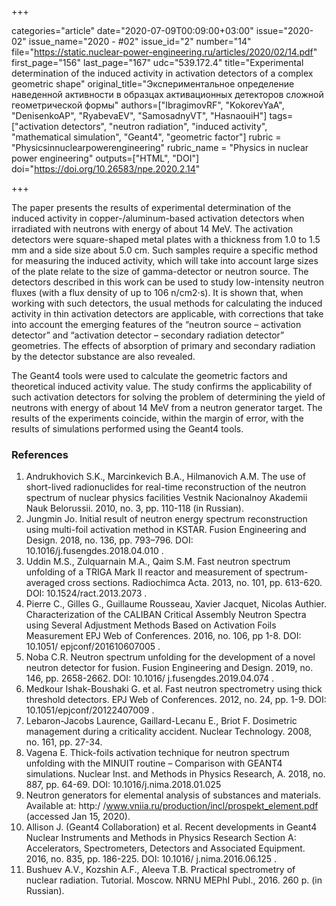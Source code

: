 +++

categories="article"
date="2020-07-09T00:09:00+03:00"
issue="2020-02"
issue_name="2020 - #02"
issue_id="2"
number="14"
file="https://static.nuclear-power-engineering.ru/articles/2020/02/14.pdf"
first_page="156"
last_page="167"
udc="539.172.4"
title="Experimental determination of the induced activity in activation detectors of a complex geometric shape"
original_title="Экспериментальное определение наведенной активности в образцах активационных детекторов сложной геометрической формы"
authors=["IbragimovRF", "KokorevYaA", "DenisenkoAP", "RyabevaEV", "SamosadnyVT", "HasnaouiH"]
tags=["activation detectors", "neutron radiation", "induced activity", "mathematical simulation", "Geant4", "geometric factor"]
rubric = "Physicsinnuclearpowerengineering"
rubric_name = "Physics in nuclear power engineering"
outputs=["HTML", "DOI"]
doi="https://doi.org/10.26583/npe.2020.2.14"

+++

The paper presents the results of experimental determination of the induced activity in copper-/aluminum-based activation detectors when irradiated with neutrons with energy of about 14 MeV. The activation detectors were square-shaped metal plates with a thickness from 1.0 to 1.5 mm and a side size about 5.0 cm. Such samples require a specific method for measuring the induced activity, which will take into account large sizes of the plate relate to the size of gamma-detector or neutron source. The detectors described in this work can be used to study low-intensity neutron fluxes (with a flux density of up to 106 n/cm2⋅s). It is shown that, when working with such detectors, the usual methods for calculating the induced activity in thin activation detectors are applicable, with corrections that take into account the emerging features of the “neutron source – activation detector” and “activation detector – secondary radiation detector” geometries. The effects of absorption of primary and secondary radiation by the detector substance are also revealed. 

The Geant4 tools were used to calculate the geometric factors and theoretical induced activity value. The study confirms the applicability of such activation detectors for solving the problem of determining the yield of neutrons with energy of about 14 MeV from a neutron generator target. The results of the experiments coincide, within the margin of error, with the results of simulations performed using the Geant4 tools. 

### References

1. Andrukhovich S.K., Marcinkevich B.A., Hilmanovich A.M. The use of short-lived radionuclides for real-time reconstruction of the neutron spectrum of nuclear physics facilities Vestnik Nacionalnoy Akademii Nauk Belorussii. 2010, no. 3, pp. 110-118 (in Russian). 
2. Jungmin Jo. Initial result of neutron energy spectrum reconstruction using multi-foil activation method in KSTAR. Fusion Engineering and Design. 2018, no. 136, pp. 793–796. DOI: 10.1016/j.fusengdes.2018.04.010 . 
3. Uddin M.S., Zulquarnain M.A., Qaim S.M. Fast neutron spectrum unfolding of a TRIGA Mark II reactor and measurement of spectrum-averaged cross sections. Radiochimca Acta. 2013, no. 101, pp. 613-620. DOI: 10.1524/ract.2013.2073 . 
4. Pierre C., Gilles G., Guillaume Rousseau, Xavier Jacquet, Nicolas Authier. Characterization of the CALIBAN Critical Assembly Neutron Spectra using Several Adjustment Methods Based on Activation Foils Measurement EPJ Web of Conferences. 2016, no. 106, pp 1-8. DOI: 10.1051/ epjconf/201610607005 . 
5. Noba C.R. Neutron spectrum unfolding for the development of a novel neutron detector for fusion. Fusion Engineering and Design. 2019, no. 146, pp. 2658-2662. DOI: 10.1016/ j.fusengdes.2019.04.074 . 
6. Medkour Ishak-Boushaki G. et al. Fast neutron spectrometry using thick threshold detectors. EPJ Web of Conferences. 2012, no. 24, pp. 1-9. DOI: 10.1051/epjconf/20122407009 . 
7. Lebaron-Jacobs Laurence, Gaillard-Lecanu E., Briot F. Dosimetric management during a criticality accident. Nuclear Technology. 2008, no. 161, pp. 27-34. 
8. Vagena E. Thick-foils activation technique for neutron spectrum unfolding with the MINUIT routine – Comparison with GEANT4 simulations. Nuclear Inst. and Methods in Physics Research, A. 2018, no. 887, pp. 64-69. DOI: 10.1016/j.nima.2018.01.025 
9. Neutron generators for elemental analysis of substances and materials. Available at: http:/ /www.vniia.ru/production/incl/prospekt_element.pdf (accessed Jan 15, 2020). 
10. Allison J. (Geant4 Collaboration) et al. Recent developments in Geant4 Nuclear Instruments and Methods in Physics Research Section A: Accelerators, Spectrometers, Detectors and Associated Equipment. 2016, no. 835, pp. 186-225. DOI: 10.1016/ j.nima.2016.06.125 . 
11. Bushuev A.V., Kozshin A.F., Aleeva T.B. Practical spectrometry of nuclear radiation. Tutorial. Moscow. NRNU MEPhI Publ., 2016. 260 p. (in Russian). 